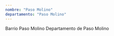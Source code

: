 ```yaml
---
nombre: "Paso Molino"
departamento: "Paso Molino"
---
```


Barrio Paso Molino
Departamento de Paso Molino
